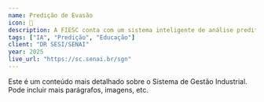 ```yaml
---
name: Predição de Evasão
icon: 🚀
description: A FIESC conta com um sistema inteligente de análise preditiva de evasão escolar, desenvolvido para identificar de forma antecipada os alunos com maior risco de abandono nos cursos oferecidos pela instituição.
tags: ["IA", "Predição", "Educação"]
client: "DR SESI/SENAI"
year: 2025
live_url: "https://sc.senai.br/sgn"
---
```

Este é um conteúdo mais detalhado sobre o Sistema de Gestão Industrial.
Pode incluir mais parágrafos, imagens, etc.
